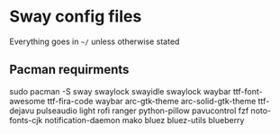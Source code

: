 # Sway config files

Everything goes in `~/` unless otherwise stated

## Pacman requirments

sudo pacman -S sway swaylock swayidle swaylock waybar ttf-font-awesome ttf-fira-code waybar arc-gtk-theme arc-solid-gtk-theme ttf-dejavu pulseaudio light rofi ranger python-pillow pavucontrol fzf noto-fonts-cjk notification-daemon mako bluez bluez-utils blueberry
